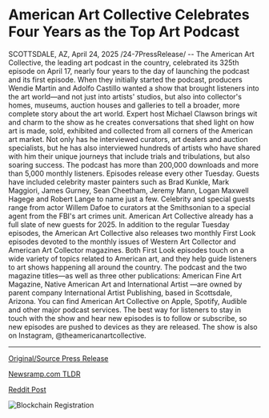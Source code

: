# American Art Collective Celebrates Four Years as the Top Art Podcast

SCOTTSDALE, AZ, April 24, 2025 /24-7PressRelease/ -- The American Art Collective, the leading art podcast in the country, celebrated its 325th episode on April 17, nearly four years to the day of launching the podcast and its first episode. When they initially started the podcast, producers Wendie Martin and Adolfo Castillo wanted a show that brought listeners into the art world—and not just into artists' studios, but also into collector's homes, museums, auction houses and galleries to tell a broader, more complete story about the art world.   Expert host Michael Clawson brings wit and charm to the show as he creates conversations that shed light on how art is made, sold, exhibited and collected from all corners of the American art market. Not only has he interviewed curators, art dealers and auction specialists, but he has also interviewed hundreds of artists who have shared with him their unique journeys that include trials and tribulations, but also soaring success.   The podcast has more than 200,000 downloads and more than 5,000 monthly listeners. Episodes release every other Tuesday. Guests have included celebrity master painters such as Brad Kunkle, Mark Maggiori, James Gurney, Sean Cheetham, Jeremy Mann, Logan Maxwell Hagege and Robert Lange to name just a few. Celebrity and special guests range from actor Willem Dafoe to curators at the Smithsonian to a special agent from the FBI's art crimes unit. American Art Collective already has a full slate of new guests for 2025.  In addition to the regular Tuesday episodes, the American Art Collective also releases two monthly First Look episodes devoted to the monthly issues of Western Art Collector and American Art Collector magazines. Both First Look episodes touch on a wide variety of topics related to American art, and they help guide listeners to art shows happening all around the country.  The podcast and the two magazine titles—as well as three other publications: American Fine Art Magazine, Native American Art and International Artist —are owned by parent company International Artist Publishing, based in Scottsdale, Arizona. You can find American Art Collective on Apple, Spotify, Audible and other major podcast services. The best way for listeners to stay in touch with the show and hear new episodes is to follow or subscribe, so new episodes are pushed to devices as they are released. The show is also on Instagram, @theamericanartcollective. 

---

[Original/Source Press Release](https://www.24-7pressrelease.com/press-release/522103/american-art-collective-celebrates-four-years-as-the-top-art-podcast)
                    

[Newsramp.com TLDR](https://newsramp.com/curated-news/american-art-collective-marks-325th-episode-milestone-with-diverse-guest-lineup/82de705288ccf7805989208a3f30a353) 

 



[Reddit Post](https://www.reddit.com/r/newsramp/comments/1k6ma9q/american_art_collective_marks_325th_episode/) 



![Blockchain Registration](https://cdn.newsramp.app/24-7PressRelease/qrcode/254/24/gulfYtVF.webp)